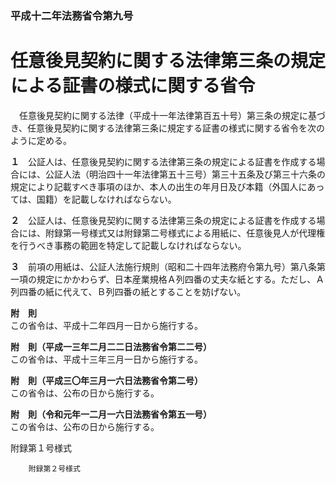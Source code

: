 ### 平成十二年法務省令第九号  
# 任意後見契約に関する法律第三条の規定による証書の様式に関する省令  
　任意後見契約に関する法律（平成十一年法律第百五十号）第三条の規定に基づき、任意後見契約に関する法律第三条に規定する証書の様式に関する省令を次のように定める。  
  
**１**　公証人は、任意後見契約に関する法律第三条の規定による証書を作成する場合には、公証人法（明治四十一年法律第五十三号）第三十五条及び第三十六条の規定により記載すべき事項のほか、本人の出生の年月日及び本籍（外国人にあっては、国籍）を記載しなければならない。  
  
**２**　公証人は、任意後見契約に関する法律第三条の規定による証書を作成する場合には、附録第一号様式又は附録第二号様式による用紙に、任意後見人が代理権を行うべき事務の範囲を特定して記載しなければならない。  
  
**３**　前項の用紙は、公証人法施行規則（昭和二十四年法務府令第九号）第八条第一項の規定にかかわらず、日本産業規格Ａ列四番の丈夫な紙とする。ただし、Ａ列四番の紙に代えて、Ｂ列四番の紙とすることを妨げない。  
  
**附　則**  
この省令は、平成十二年四月一日から施行する。  
  
**附　則（平成一三年二月二二日法務省令第二二号）**  
この省令は、平成十三年三月一日から施行する。  
  
**附　則（平成三〇年三月一六日法務省令第二号）**  
この省令は、公布の日から施行する。  
  
**附　則（令和元年一二月一六日法務省令第五一号）**  
この省令は、公布の日から施行する。  
  
附録第１号様式
          
        附録第２号様式
          
        
